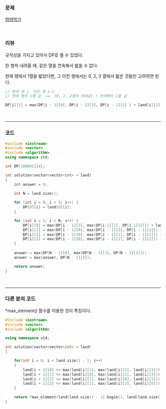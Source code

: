 ### 문제

[땅따먹기](https://programmers.co.kr/learn/courses/30/lessons/12913)

</br>

### 리뷰

규칙성을 가지고 있어서 DP로 풀 수 있었다. 

한 행씩 내려올 때, 같은 열을 연속해서 밟을 수 없다.

현재 행에서 1열을 밟았다면, 그 이전 행에서는 0, 2, 3 열에서 밟은 것들만 고려하면 된다. 

```cpp
// 현재 행 i, 직전 행 i-1 
// 현재 행의 1열 값  ==  (0, 2, 3열의 최대값) + 현재행의 1열 값 

DP[i][1] = max(DP[i - 1][0], DP[i - 1][3], DP[i - 1][2] ) + land[i][1]; // 현재 행의 1열 값 더하기.
```



</br>

---------------

### 코드 

```c++
#include <iostream>
#include <vector>
#include <algorithm>
using namespace std;

int DP[100001][4];

int solution(vector<vector<int> > land)
{
	int answer = 0;

	int N = land.size();
	
	for (int i = 0; i < 4; i++) {
		DP[0][i] = land[0][i];
	}

	for (int i = 1; i < N; i++) {
		DP[i][0] = max(DP[i - 1][3], max(DP[i-1][1], DP[i-1][2])) + land[i][0];
		DP[i][1] = max(DP[i - 1][0], max(DP[i - 1][3], DP[i - 1][2])) + land[i][1];
		DP[i][2] = max(DP[i - 1][0], max(DP[i - 1][1], DP[i - 1][3])) + land[i][2];
		DP[i][3] = max(DP[i - 1][0], max(DP[i - 1][1], DP[i - 1][2])) + land[i][3];
	}
	
	answer = max(DP[N - 1][0], max(DP[N - 1][1], DP[N - 1][2]));
	answer = max(answer, DP[N - 1][3]);

	return answer;
}
```

</br>

----------

### 다른 분의 코드 

*max_element() 함수를 이용한 것이 특징이다. 

```c++
#include <iostream>
#include <vector>
#include <algorithm>

using namespace std;

int solution(vector<vector<int> > land)
{

    for(int i = 0; i < land.size() - 1; i++)
    {
        land[i + 1][0] += max(land[i][1], max(land[i][2], land[i][3]));
        land[i + 1][1] += max(land[i][0], max(land[i][2], land[i][3]));
        land[i + 1][2] += max(land[i][1], max(land[i][0], land[i][3]));
        land[i + 1][3] += max(land[i][1], max(land[i][2], land[i][0]));  
    }

    return *max_element(land[land.size() - 1].begin(), land[land.size() - 1].end());
}
```

